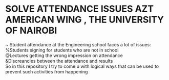 # SOLVE ATTENDANCE ISSUES AZT AMERICAN WING , THE UNIVERSITY OF NAIROBI
~ Student attendance at the Engineering school faces a lot of issues: 
<br>
                %Students signing for students who are not in school
<br>
                @Lectures getting the wrong impression on attendance 
<br>
                &Discreancies between the attendance and results
<br>
So in this repository I try to come u with logical ways that can be used to prevent such activities from happening